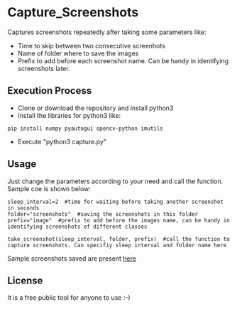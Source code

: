 # Capture_Screenshots
Captures screenshots repeatedly after taking some parameters like:

- Time to skip between two consecutive screenhots
- Name of folder where to save the images
- Prefix to add before each screenshot name. Can be handy in identifying screenshots later.


## Execution Process
- Clone or download the repository and install python3
- Install the libraries for python3 like:
```
pip install numpy pyautogui opencv-python imutils
```
- Execute "python3 capture.py"


## Usage
Just change the parameters according to your need and call the function. Sample coe is shown below:

```
sleep_interval=2  #time for waiting before taking another screenshot in seconds
folder="screenshots"  #saving the screenshots in this folder
prefix="image"  #prefix to add before the images name, can be handy in identifying screenshots of different classes

take_screenshot(sleep_interval, folder, prefix)  #call the function to capture screenshots. Can specifiy sleep interval and folder name here
```
Sample screenshots saved are present [here](https://github.com/AsimMessi/Capture_Screenshots/tree/master/screenshots)

## License
It is a free public tool for anyone to use :-)
